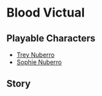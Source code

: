 # Blood Victual

## Playable Characters

* [Trey Nuberro](trey.md)
* [Sophie Nuberro](sophie.md)

## Story